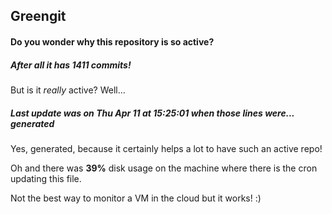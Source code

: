 ## Greengit

#### Do you wonder why this repository is so active?

##### After all it has 1411 commits!

But is it *really* active? Well...

##### Last update was on Thu Apr 11 at 15:25:01 when those lines were... generated

Yes, generated, because it certainly helps a lot to have such an active repo!

Oh and there was **39%** disk usage on the machine
where there is the cron updating this file.

Not the best way to monitor a VM in the cloud but it works! :)

